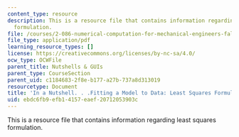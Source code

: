 ```yaml
---
content_type: resource
description: This is a resource file that contains information regarding least squares
  formulation.
file: /courses/2-086-numerical-computation-for-mechanical-engineers-fall-2014/ebdc6fb9efb14157eaef20712053903c_MIT2_086F14_Fitting_Data.pdf
file_type: application/pdf
learning_resource_types: []
license: https://creativecommons.org/licenses/by-nc-sa/4.0/
ocw_type: OCWFile
parent_title: Nutshells & GUIs
parent_type: CourseSection
parent_uid: c1184683-2f8e-b177-a27b-737a8d313019
resourcetype: Document
title: 'In a Nutshell. . .Fitting a Model to Data: Least Squares Formulation'
uid: ebdc6fb9-efb1-4157-eaef-20712053903c
---
```

This is a resource file that contains information regarding least squares formulation.